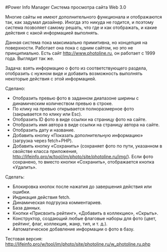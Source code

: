 #Power Info Manager
Система просмотра сайта Web 3.0

Многие сайты не имеют дополнительного функционала и отображаются так, как задумал дизайнер.
Иногда это никуда не годится, и поэтому система позволяет самому решать, что где и как отображать, и какие действия с какой информацией выполнять.

Данная система пока максимально примитивна, но концепция на поверхности.
Работает она пока с одним сайтом, но это не принципиально.
Есть сайт http://www.photoline.ru, он работает с 1999 года. Выглядит так же.

Задача: взять информацию о фото из соответствующего раздела, отобразить с нужном виде и добавить возможность выполнять некоторые действия с этой информацией.

Сделано:
- Отобразить превью фото в заданном диапазоне ширины с динамическим количеством превью в строке.
- По клику на превью открывается полноразмерное фото (закрывается по клику или Esc).
- Отобразить ID фото в виде ссылки на страницу фото на сайте.
- Отобразить имя автора в виде ссылки на страницу автора на сайте.
- Отобразить дату и название.
- Добавить кнопку «Показать дополнительную информацию» (загрузка через fetch+PHP).
- Добавить кнопку «Сохранить» (сохраняет фото по пути, указанном в свойстве класса приложения, http://lifeinfo.pro/w/tool/im/photo/site/photoline.ru/img/).
  Если фото сохранено, то вместо кнопки «Cохранить», отображается кнопка «Удалить».

Сделать:
- Блокировка кнопок после нажатия до завершения действия или ошибки.
- Индикация действия fetch.
- Динамическая подгрузка комментариев.
- База данных.
- Кнопки «Присвоить рейтинг», «Добавить в коллекцию», «Скрыть».
- Конструктор, создающий любые флаговые наборы для фото (цвет, рейтинг, флаг, коллекция, жанр, тип, и т. д.).
- Автоматическое добавление информации о фото в базу.


Тестовая версия: http://lifeinfo.pro/w/tool/im/photo/site/photoline.ru/w_photoline.ru.php
